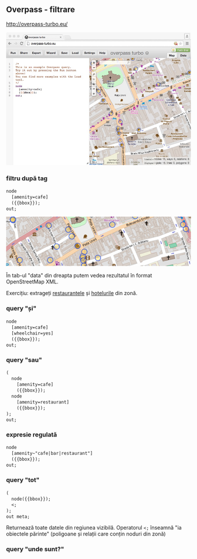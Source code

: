 ## Overpass - filtrare

http://overpass-turbo.eu/

![overpass](screenshots/overpass.jpg)

### filtru după tag

```
node
  [amenity=cafe]
  ({{bbox}});
out;
```

![amenity=cafe](screenshots/amenity=cafe.png)

În tab-ul "data" din dreapta putem vedea rezultatul în format OpenStreetMap
XML.

Exercițiu: extrageți
[restaurantele](http://wiki.openstreetmap.org/wiki/Tag:amenity%3Drestaurant) și
[hotelurile](http://wiki.openstreetmap.org/wiki/Tag:tourism%3Dhotel) din zonă.

### query "și"
```
node
  [amenity=cafe]
  [wheelchair=yes]
  ({{bbox}});
out;
```

### query "sau"
```
(
  node
    [amenity=cafe]
    ({{bbox}});
  node
    [amenity=restaurant]
    ({{bbox}});
);
out;
```

### expresie regulată
```
node
  [amenity~"cafe|bar|restaurant"]
  ({{bbox}});
out;
```

### query "tot"
```
(
  node({{bbox}});
  <;
);
out meta;
```

Returnează toate datele din regiunea vizibilă. Operatorul `<;` înseamnă "ia
obiectele părinte" (poligoane și relații care conțin noduri din zonă)


### query "unde sunt?"
